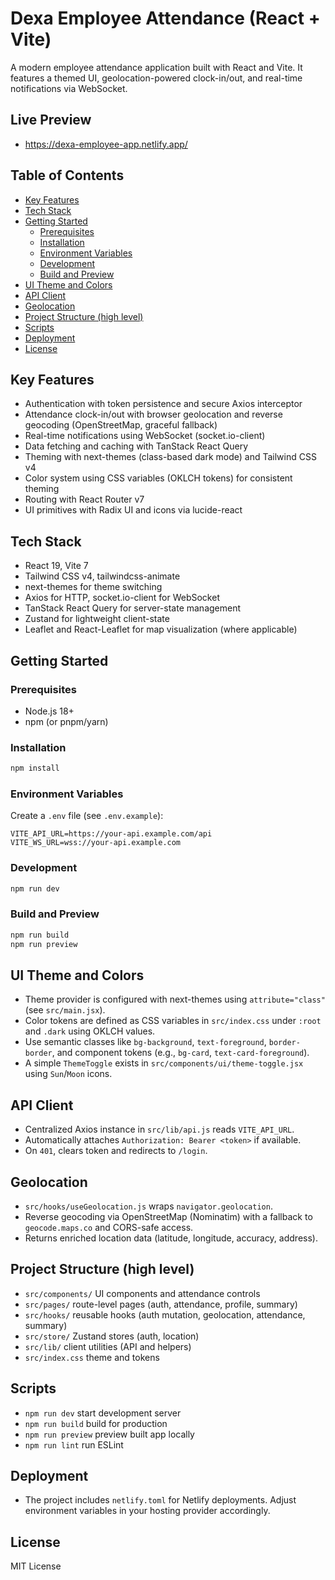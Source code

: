 # Dexa Employee Attendance (React + Vite)

A modern employee attendance application built with React and Vite. It features a themed UI, geolocation-powered clock-in/out, and real-time notifications via WebSocket.

## Live Preview
- https://dexa-employee-app.netlify.app/

## Table of Contents
- [Key Features](#key-features)
- [Tech Stack](#tech-stack)
- [Getting Started](#getting-started)
  - [Prerequisites](#prerequisites)
  - [Installation](#installation)
  - [Environment Variables](#environment-variables)
  - [Development](#development)
  - [Build and Preview](#build-and-preview)
- [UI Theme and Colors](#ui-theme-and-colors)
- [API Client](#api-client)
- [Geolocation](#geolocation)
- [Project Structure (high level)](#project-structure-high-level)
- [Scripts](#scripts)
- [Deployment](#deployment)
- [License](#license)

## Key Features
- Authentication with token persistence and secure Axios interceptor
- Attendance clock-in/out with browser geolocation and reverse geocoding (OpenStreetMap, graceful fallback)
- Real-time notifications using WebSocket (socket.io-client)
- Data fetching and caching with TanStack React Query
- Theming with next-themes (class-based dark mode) and Tailwind CSS v4
- Color system using CSS variables (OKLCH tokens) for consistent theming
- Routing with React Router v7
- UI primitives with Radix UI and icons via lucide-react

## Tech Stack
- React 19, Vite 7
- Tailwind CSS v4, tailwindcss-animate
- next-themes for theme switching
- Axios for HTTP, socket.io-client for WebSocket
- TanStack React Query for server-state management
- Zustand for lightweight client-state
- Leaflet and React-Leaflet for map visualization (where applicable)

## Getting Started
### Prerequisites
- Node.js 18+
- npm (or pnpm/yarn)

### Installation
```bash
npm install
```

### Environment Variables
Create a `.env` file (see `.env.example`):
```env
VITE_API_URL=https://your-api.example.com/api
VITE_WS_URL=wss://your-api.example.com
```

### Development
```bash
npm run dev
```

### Build and Preview
```bash
npm run build
npm run preview
```

## UI Theme and Colors
- Theme provider is configured with next-themes using `attribute="class"` (see `src/main.jsx`).
- Color tokens are defined as CSS variables in `src/index.css` under `:root` and `.dark` using OKLCH values.
- Use semantic classes like `bg-background`, `text-foreground`, `border-border`, and component tokens (e.g., `bg-card`, `text-card-foreground`).
- A simple `ThemeToggle` exists in `src/components/ui/theme-toggle.jsx` using `Sun`/`Moon` icons.


## API Client
- Centralized Axios instance in `src/lib/api.js` reads `VITE_API_URL`.
- Automatically attaches `Authorization: Bearer <token>` if available.
- On `401`, clears token and redirects to `/login`.

## Geolocation
- `src/hooks/useGeolocation.js` wraps `navigator.geolocation`.
- Reverse geocoding via OpenStreetMap (Nominatim) with a fallback to `geocode.maps.co` and CORS-safe access.
- Returns enriched location data (latitude, longitude, accuracy, address).

## Project Structure (high level)
- `src/components/` UI components and attendance controls
- `src/pages/` route-level pages (auth, attendance, profile, summary)
- `src/hooks/` reusable hooks (auth mutation, geolocation, attendance, summary)
- `src/store/` Zustand stores (auth, location)
- `src/lib/` client utilities (API and helpers)
- `src/index.css` theme and tokens

## Scripts
- `npm run dev` start development server
- `npm run build` build for production
- `npm run preview` preview built app locally
- `npm run lint` run ESLint

## Deployment
- The project includes `netlify.toml` for Netlify deployments. Adjust environment variables in your hosting provider accordingly.

## License
MIT License